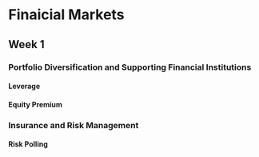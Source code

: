 # Finaicial Markets

## Week 1
### Portfolio Diversification and Supporting Financial Institutions
#### Leverage
#### Equity Premium

### Insurance and Risk Management
#### Risk Polling